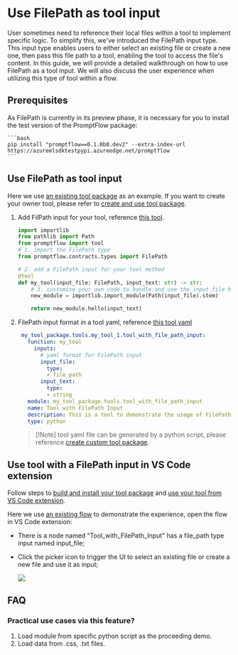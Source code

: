# Use FilePath as tool input

User sometimes need to reference their local files within a tool to implement specific logic. To simplify this, we've introduced the FilePath input type. This input type enables users to either select an existing file or create a new one, then pass this file path to a tool, enabling the tool to access the file's content.
In this guide, we will provide a detailed walkthrough on how to use FilePath as a tool input. We will also discuss the user experience when utilizing this type of tool within a flow.

## Prerequisites

As FilePath is currently in its preview phase, it is necessary for you to install the test version of the PromptFlow package:

    ```bash
    pip install "promptflow==0.1.0b8.dev2" --extra-index-url https://azuremlsdktestpypi.azureedge.net/promptflow
    ```

## Use FilePath as tool input

Here we use [an existing tool package](../../../examples/tools/tool-package-quickstart/my_tool_package) as an example. If you want to create your owner tool, please refer to [create and use tool package](https://github.com/microsoft/promptflow/blob/main/docs/how-to-guides/develop-a-tool/create-and-use-tool-package.md#create-custom-tool-package).

1. Add FilPath input for your tool, reference [this tool](../../../examples/tools/tool-package-quickstart/my_tool_package/tools/tool_with_file_path_input.py).

    ```python
    import importlib
    from pathlib import Path
    from promptflow import tool
    # 1. import the FilePath type
    from promptflow.contracts.types import FilePath

    # 2. add a FilePath input for your tool method
    @tool
    def my_tool(input_file: FilePath, input_text: str) -> str:
        # 3. customise your own code to handle and use the input_file here
        new_module = importlib.import_module(Path(input_file).stem)
    
        return new_module.hello(input_text)   
    ```

2. FilePath input format in a tool yaml, reference [this tool yaml](../../../examples/tools/tool-package-quickstart/my_tool_package/yamls/tool_with_file_path_input.yaml)

   ```yaml
    my_tool_package.tools.my_tool_1.tool_with_file_path_input:
      function: my_tool
        inputs:
          # yaml format for FilePath input
          input_file:
            type:
            - file_path
          input_text:
            type:
            - string
      module: my_tool_package.tools.tool_with_file_path_input
      name: Tool with FilePath Input
      description: This is a tool to demonstrate the usage of FilePath input
      type: python   
    ```

    > [!Note] tool yaml file can be generated by a python script, please reference [create custom tool package](https://github.com/microsoft/promptflow/blob/main/docs/how-to-guides/develop-a-tool/create-and-use-tool-package.md#create-custom-tool-package).


## Use tool with a FilePath input in VS Code extension
Follow steps to [build and install your tool package](https://github.com/jiazengcindy/mpromptflow/blob/jiazeng/modify_icon_doc/docs/how-to-guides/develop-a-tool/create-and-use-tool-package.md#build-and-share-the-tool-package) and [use your tool from VS Code extension](https://github.com/jiazengcindy/mpromptflow/blob/jiazeng/modify_icon_doc/docs/how-to-guides/develop-a-tool/create-and-use-tool-package.md#use-your-tool-from-vscode-extension).

Here we use [an existing flow](../../../examples/flows/standard/flow-use-tool-with-file-path-input/flow.dag.yaml) to demonstrate the experience, open the flow in VS Code extension:
- There is a node named "Tool_with_FilePath_Input" has a file_path type input named input_file;
- Click the picker icon to trigger the UI to select an existing file or create a new file and use it as input;

   ![](../../media/how-to-guides/develop-a-tool/use_file_path_in_flow.png)

## FAQ

### Practical use cases via this feature?

1. Load module from specific python script as the proceeding demo.
2. Load data from .css, .txt files.